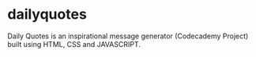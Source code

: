 # dailyquotes
Daily Quotes is an inspirational message generator (Codecademy Project) built using HTML, CSS and JAVASCRIPT.
